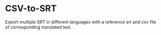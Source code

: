 # CSV-to-SRT
Export multiple SRT in different languages with a reference srt and csv file of corresponding translated text
